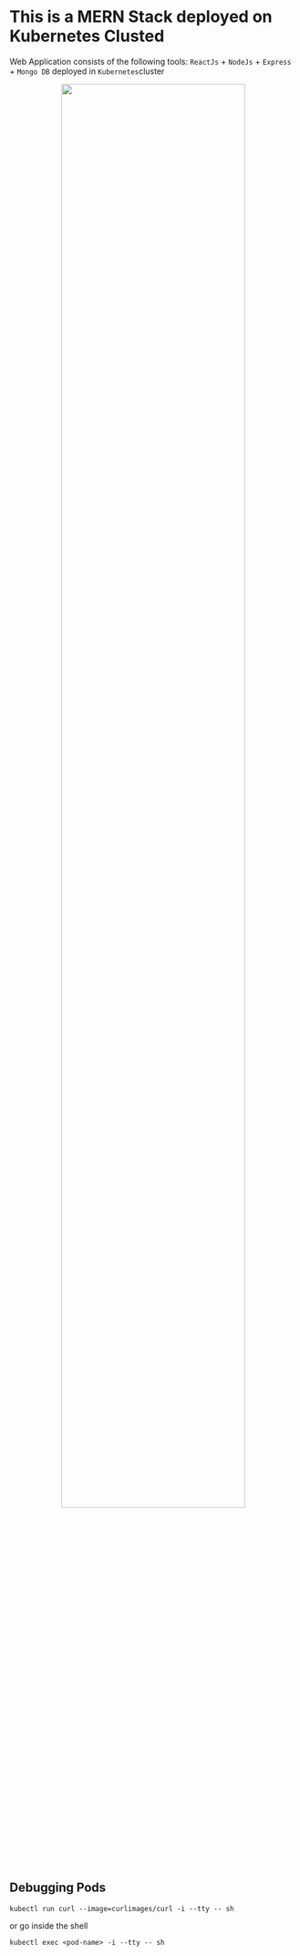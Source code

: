 # This is a MERN Stack deployed on Kubernetes Clusted

Web Application consists of the following tools: `ReactJs` + `NodeJs` + `Express` + `Mongo DB` deployed in `Kubernetes`cluster

<p align="center">
  <img width="80%" height="80%" src="https://github.com/famasboy888/MERN_Kubernetes/assets/23441168/86f7a561-85c5-4e03-abdb-430126747c14">
</p>


## Debugging Pods

`kubectl run curl --image=curlimages/curl -i --tty -- sh`

or go inside the shell

`kubectl exec <pod-name> -i --tty -- sh`
